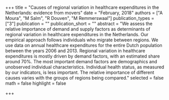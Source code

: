 +++ title = "Causes of regional variation in healthcare expenditures in the Netherlands: evidence from movers" date = "February, 2018"
authors = ["A Moura", "M Salm", "R Douven", "M Remmerswaal"]
publication_types = ["3"]
publication = "" publication_short = ""
abstract = "We assess the relative importance of demand and supply factors as determinants of regional variation in healthcare expenditures in the Netherlands. Our empirical approach follows individuals who migrate between regions. We use data on annual healthcare expenditures for the entire Dutch population between the years 2006 and 2013. Regional variation in healthcare expenditures is mostly driven by demand factors, with an estimated share around 70%. The most important demand factors are demographics and unobserved individual characteristics. Individual health status, as measured by our indicators, is less important. The relative importance of different causes varies with the groups of regions being compared."
selected = false
math = false
highlight = false

+++
